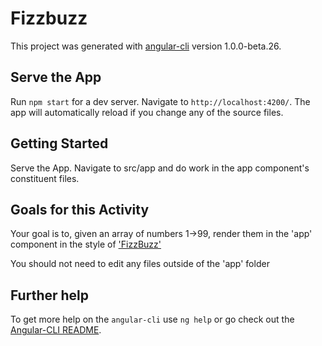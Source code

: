 # Fizzbuzz

This project was generated with [angular-cli](https://github.com/angular/angular-cli) version 1.0.0-beta.26.

## Serve the App
Run `npm start` for a dev server. Navigate to `http://localhost:4200/`. The app will automatically reload if you change any of the source files.

## Getting Started
Serve the App. Navigate to src/app and do work in the app component's constituent files.

## Goals for this Activity
Your goal is to, given an array of numbers 1->99, render them in the 'app' component in the style of ['FizzBuzz'](http://3.bp.blogspot.com/-9nAyoM6d118/VchOys9dvVI/AAAAAAAACcQ/J0SJuJlhp5Y/s1600/FizzBuzz.png)

You should not need to edit any files outside of the 'app' folder

## Further help

To get more help on the `angular-cli` use `ng help` or go check out the [Angular-CLI README](https://github.com/angular/angular-cli/blob/master/README.md).
